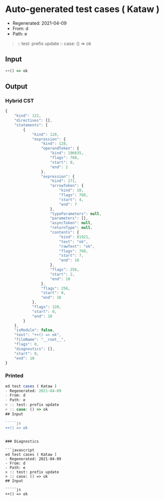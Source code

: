 # Auto-generated test cases ( Kataw )
- Regenerated: 2021-04-09
- From: d
- Path: e
> :: test: prefix update
> :: case: () => ok
## Input

`````js
++() => ok
`````

## Output

### Hybrid CST

```javascript
{
    "kind": 122,
    "directives": [],
    "statements": [
        {
            "kind": 120,
            "expression": {
                "kind": 128,
                "operandToken": {
                    "kind": 196635,
                    "flags": 768,
                    "start": 0,
                    "end": 2
                },
                "expression": {
                    "kind": 271,
                    "arrowToken": {
                        "kind": 10,
                        "flags": 768,
                        "start": 4,
                        "end": 7
                    },
                    "typeParameters": null,
                    "parameters": [],
                    "asyncToken": null,
                    "returnType": null,
                    "contents": {
                        "kind": 81921,
                        "text": "ok",
                        "rawText": "ok",
                        "flags": 768,
                        "start": 7,
                        "end": 10
                    },
                    "flags": 256,
                    "start": 2,
                    "end": 10
                },
                "flags": 256,
                "start": 0,
                "end": 10
            },
            "flags": 128,
            "start": 0,
            "end": 10
        }
    ],
    "isModule": false,
    "text": "++() => ok",
    "fileName": "__root__",
    "flags": 0,
    "diagnostics": [],
    "start": 0,
    "end": 10
}
```

### Printed

```javascript
ed test cases ( Kataw )
- Regenerated: 2021-04-09
- From: d
- Path: e
> :: test: prefix update
> :: case: () => ok
## Input

`````js
++() => ok
`````
```

### Diagnostics

```javascript
ed test cases ( Kataw )
- Regenerated: 2021-04-09
- From: d
- Path: e
> :: test: prefix update
> :: case: () => ok
## Input

`````js
++() => ok
`````
```

